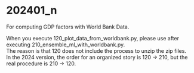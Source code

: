 # 202401_n
For computing GDP factors with World Bank Data.

When you execute 120_plot_data_from_worldbank.py, please use after executing 210_ensemble_ml_with_worldbank.py.  
The reason is that 120 does not include the process to unzip the zip files.  
In the 2024 version, the order for an organized story is 120 -> 210, but the real procedure is 210 -> 120.
